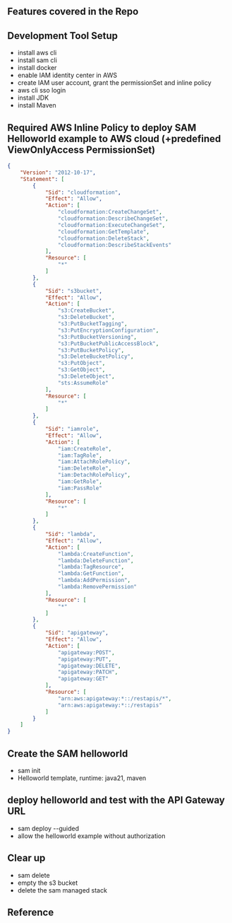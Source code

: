 ## Features covered in the Repo

## Development Tool Setup
- install aws cli
- install sam cli
- install docker
- enable IAM identity center in AWS
- create IAM user account, grant the permissionSet and inline policy
- aws cli sso login
- install JDK
- install Maven

## Required AWS Inline Policy to deploy SAM Helloworld example to AWS cloud (+predefined ViewOnlyAccess PermissionSet)
```json
{
	"Version": "2012-10-17",
	"Statement": [
		{
			"Sid": "cloudformation",
			"Effect": "Allow",
			"Action": [
				"cloudformation:CreateChangeSet",
				"cloudformation:DescribeChangeSet",
				"cloudformation:ExecuteChangeSet",
				"cloudformation:GetTemplate",
				"cloudformation:DeleteStack",
				"cloudformation:DescribeStackEvents"
			],
			"Resource": [
				"*"
			]
		},
		{
			"Sid": "s3bucket",
			"Effect": "Allow",
			"Action": [
				"s3:CreateBucket",
				"s3:DeleteBucket",
				"s3:PutBucketTagging",
				"s3:PutEncryptionConfiguration",
				"s3:PutBucketVersioning",
				"s3:PutBucketPublicAccessBlock",
				"s3:PutBucketPolicy",
				"s3:DeleteBucketPolicy",
				"s3:PutObject",
				"s3:GetObject",
				"s3:DeleteObject",
				"sts:AssumeRole"
			],
			"Resource": [
				"*"
			]
		},
		{
			"Sid": "iamrole",
			"Effect": "Allow",
			"Action": [
				"iam:CreateRole",
				"iam:TagRole",
				"iam:AttachRolePolicy",
				"iam:DeleteRole",
				"iam:DetachRolePolicy",
				"iam:GetRole",
				"iam:PassRole"
			],
			"Resource": [
				"*"
			]
		},
		{
			"Sid": "lambda",
			"Effect": "Allow",
			"Action": [
				"lambda:CreateFunction",
				"lambda:DeleteFunction",
				"lambda:TagResource",
				"lambda:GetFunction",
				"lambda:AddPermission",
				"lambda:RemovePermission"
			],
			"Resource": [
				"*"
			]
		},
		{
			"Sid": "apigateway",
			"Effect": "Allow",
			"Action": [
				"apigateway:POST",
				"apigateway:PUT",
				"apigateway:DELETE",
				"apigateway:PATCH",
				"apigateway:GET"
			],
			"Resource": [
				"arn:aws:apigateway:*::/restapis/*",
				"arn:aws:apigateway:*::/restapis"
			]
		}
	]
}
```

## Create the SAM helloworld 
- sam init
- Helloworld template, runtime: java21, maven

## deploy helloworld and test with the API Gateway URL
- sam deploy --guided
- allow the helloworld example without authorization

## Clear up
- sam delete
- empty the s3 bucket
- delete the sam managed stack

## Reference